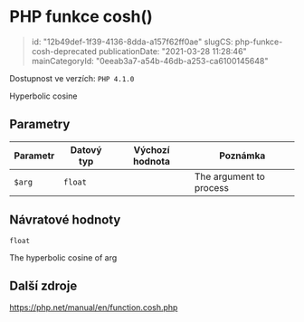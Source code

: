 PHP funkce cosh()
================================

> id: "12b49def-1f39-4136-8dda-a157f62ff0ae"
> slugCS: php-funkce-cosh-deprecated
> publicationDate: "2021-03-28 11:28:46"
> mainCategoryId: "0eeab3a7-a54b-46db-a253-ca6100145648"

Dostupnost ve verzích: `PHP 4.1.0`

Hyperbolic cosine


Parametry
--------------

| Parametr | Datový typ | Výchozí hodnota | Poznámka |
|-----|-----|-----|-----|
| `$arg` | `float` |  | The argument to process |


Návratové hodnoty
----------------

`float`

The hyperbolic cosine of arg

Další zdroje
------------

https://php.net/manual/en/function.cosh.php
